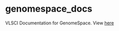 # genomespace_docs
VLSCI Documentation for GenomeSpace.
View [here](https://gvlproject.github.io/genomespace_docs/)
